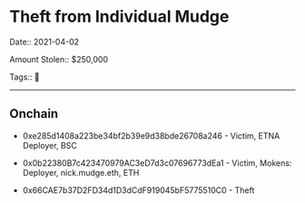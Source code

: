 # Theft from Individual Mudge

Date:: 2021-04-02

Amount Stolen:: $250,000

Tags:: 🔑

---

## Onchain

- 0xe285d1408a223be34bf2b39e9d38bde26708a246 - Victim, ETNA Deployer, BSC

- 0x0b22380B7c423470979AC3eD7d3c07696773dEa1 - Victim, Mokens: Deployer, nick.mudge.eth, ETH

- 0x66CAE7b37D2FD34d1D3dCdF919045bF5775510C0 - Theft

